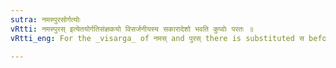 ```yaml
---
sutra: नमस्पुरसोर्गत्योः
vRtti: नमस्पुरस् इत्येतयोर्गतिसंज्ञकयो विसर्जनीयस्य सकारादेशो भवति कुप्वोः परतः ॥
vRtti_eng: For the _visarga_ of नमस् and पुरस् there is substituted स before a hard guttural or a labial, when these words are _Gati_ (I. 4. 67) and (I. 4. 74).

---
```

